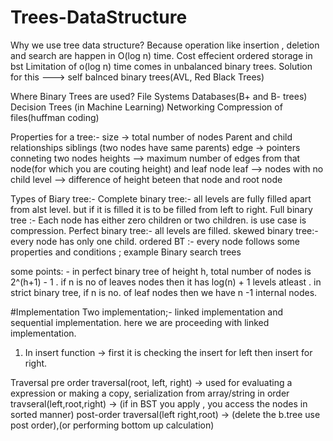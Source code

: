 # Trees-DataStructure
Why we use tree data structure?
  Because operation like insertion , deletion and search are happen in O(log n) time.
  Cost effecient ordered storage in bst
Limitation of o(log n) time comes in unbalanced binary trees.
Solution for this ---> self balnced binary trees(AVL, Red Black Trees)

Where Binary Trees are used?
  File Systems
  Databases(B+ and B- trees)
  Decision Trees (in Machine Learning)
  Networking
  Compression of files(huffman coding)

Properties for a tree:- 
  size -> total number of nodes
  Parent and child relationships
  siblings (two nodes have same parents)
  edge -> pointers conneting two nodes
  heights --> maximum number of edges from that node(for which you are couting height) and leaf node
  leaf --> nodes with no child
  level --> difference of height beteen that node and root node

Types of Biary tree:- 
  Complete binary tree:- all levels are fully filled apart from alst level. but if it is filled it is to be filled from left to right.
  Full binary tree :- Each node has either zero children or two children. is use case is compression.
  Perfect binary tree:- all levels are filled.
  skewed binary tree:- every node has only one child.
  ordered BT :- every node follows some properties and conditions ; example Binary search trees

some points: - 
  in perfect binary tree of height h, total number of nodes is 2^(h+1) - 1 .
  if n is no of leaves nodes then it has log(n) + 1 levels atleast .
  in strict binary tree, if n is no. of leaf nodes then we have n -1 internal nodes.

#Implementation
  Two implementation;- linked implementation and sequential implementation.
  here we are proceeding with linked implementation.

  1. In insert function -> first it is checking the insert for left then insert for right.

Traversal
  pre order traversal(root, left, right) -> used for evaluating a expression or making a copy, serialization from array/string
  in order travseral(left,root,right) -> (if in BST you apply , you access the nodes in sorted manner)
  post-order traversal(left right,root) -> (delete the b.tree use post order),(or performing bottom up calculation)
  


  
  

